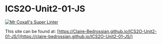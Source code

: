 # ICS2O-Unit2-01-JS

[![Mr Coxall's Super Linter](https://github.com/Claire-Bedrossian/ICS2O-Unit2-01-JS/workflows/Mr%20Coxall's%20Super%20Linter/badge.svg)](https://github.com/Claire-Bedrossian/ICS2O-Unit2-01-JS/actions/)

This site can be found at: [https://Claire-Bedrossian.github.io/ICS2O-Unit2-01-JS/](https://claire-bedrossian.github.io/ICS2O-Unit2-01-JS/)
